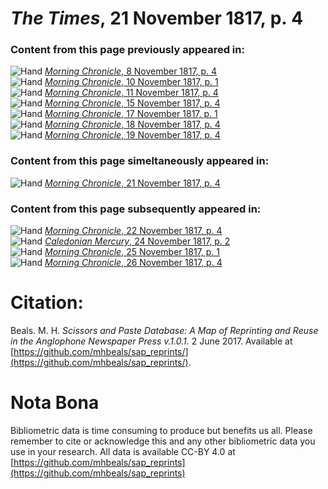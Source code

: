 # *The Times*, 21 November 1817, p. 4  
  
### Content from this page previously appeared in:  
![Hand](http://scissorsandpaste.net/wp-content/uploads/2017/06/smallhandpointer.png) [*Morning Chronicle*, 8 November 1817, p. 4](https://mhbeals.github.io/sap_html/Morning-Chronicle/Morning-Chronicle-8-November-1817-p-4)  
![Hand](http://scissorsandpaste.net/wp-content/uploads/2017/06/smallhandpointer.png) [*Morning Chronicle*, 10 November 1817, p. 1](https://mhbeals.github.io/sap_html/Morning-Chronicle/Morning-Chronicle-10-November-1817-p-1)  
![Hand](http://scissorsandpaste.net/wp-content/uploads/2017/06/smallhandpointer.png) [*Morning Chronicle*, 11 November 1817, p. 4](https://mhbeals.github.io/sap_html/Morning-Chronicle/Morning-Chronicle-11-November-1817-p-4)  
![Hand](http://scissorsandpaste.net/wp-content/uploads/2017/06/smallhandpointer.png) [*Morning Chronicle*, 15 November 1817, p. 4](https://mhbeals.github.io/sap_html/Morning-Chronicle/Morning-Chronicle-15-November-1817-p-4)  
![Hand](http://scissorsandpaste.net/wp-content/uploads/2017/06/smallhandpointer.png) [*Morning Chronicle*, 17 November 1817, p. 1](https://mhbeals.github.io/sap_html/Morning-Chronicle/Morning-Chronicle-17-November-1817-p-1)  
![Hand](http://scissorsandpaste.net/wp-content/uploads/2017/06/smallhandpointer.png) [*Morning Chronicle*, 18 November 1817, p. 4](https://mhbeals.github.io/sap_html/Morning-Chronicle/Morning-Chronicle-18-November-1817-p-4)  
![Hand](http://scissorsandpaste.net/wp-content/uploads/2017/06/smallhandpointer.png) [*Morning Chronicle*, 19 November 1817, p. 4](https://mhbeals.github.io/sap_html/Morning-Chronicle/Morning-Chronicle-19-November-1817-p-4)  
  
### Content from this page simeltaneously appeared in:  
![Hand](http://scissorsandpaste.net/wp-content/uploads/2017/06/smallhandpointer.png) [*Morning Chronicle*, 21 November 1817, p. 4](https://mhbeals.github.io/sap_html/Morning-Chronicle/Morning-Chronicle-21-November-1817-p-4)  
  
### Content from this page subsequently appeared in:  
![Hand](http://scissorsandpaste.net/wp-content/uploads/2017/06/smallhandpointer.png) [*Morning Chronicle*, 22 November 1817, p. 4](https://mhbeals.github.io/sap_html/Morning-Chronicle/Morning-Chronicle-22-November-1817-p-4)  
![Hand](http://scissorsandpaste.net/wp-content/uploads/2017/06/smallhandpointer.png) [*Caledonian Mercury*, 24 November 1817, p. 2](https://mhbeals.github.io/sap_html/Caledonian-Mercury/Caledonian-Mercury-24-November-1817-p-2)  
![Hand](http://scissorsandpaste.net/wp-content/uploads/2017/06/smallhandpointer.png) [*Morning Chronicle*, 25 November 1817, p. 1](https://mhbeals.github.io/sap_html/Morning-Chronicle/Morning-Chronicle-25-November-1817-p-1)  
![Hand](http://scissorsandpaste.net/wp-content/uploads/2017/06/smallhandpointer.png) [*Morning Chronicle*, 26 November 1817, p. 4](https://mhbeals.github.io/sap_html/Morning-Chronicle/Morning-Chronicle-26-November-1817-p-4)  


# Citation: 

Beals. M. H. *Scissors and Paste Database: A Map of Reprinting and Reuse in the Anglophone Newspaper Press v.1.0.1.* 2 June 2017. Available at [https://github.com/mhbeals/sap_reprints/](https://github.com/mhbeals/sap_reprints/). 

# Nota Bona

Bibliometric data is time consuming to produce but benefits us all. Please remember to cite or acknowledge this and any other bibliometric data you use in your research. All data is available CC-BY 4.0 at [https://github.com/mhbeals/sap_reprints](https://github.com/mhbeals/sap_reprints)